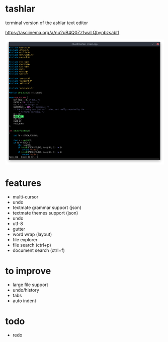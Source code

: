 # tashlar
terminal version of the ashlar text editor

https://asciinema.org/a/nu2uB4Q0Zz1waLQbynbzsabl1

![early, version](https://raw.githubusercontent.com/icedman/tashlar/master/screenshots/Screenshot%20from%202020-07-05%2021-10-20.png)

# features
* multi-cursor
* undo
* textmate grammar support (json)
* textmate themes support (json)
* undo
* utf-8
* gutter
* word wrap (layout)
* file explorer
* file search (ctrl+p)
* document search (ctrl+f)

# to improve
* large file support
* undo/history
* tabs
* auto indent

# todo
* redo


